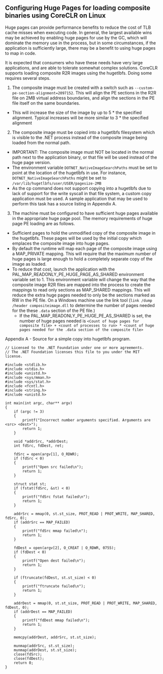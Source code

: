 Configuring Huge Pages for loading composite binaries using CoreCLR on Linux
----

Huge pages can provide performance benefits to reduce the cost of TLB cache misses when
executing code. In general, the largest available wins may be achieved by enabling huge
pages for use by the GC, which will dominate the memory use in the process, but in some
circumstances, if the application is sufficiently large, there may be a benefit to using
huge pages to map in code.

It is expected that consumers who have these needs have very large applications, and are
able to tolerate somewhat complex solutions. CoreCLR supports loading composite R2R
images using the hugetlbfs. Doing some requires several steps.

1. The composite image must be created with a switch such as `--custom-pe-section-alignment=2097152`. This will align the PE sections in the R2R file on 2MB virtual address boundaries, and align the sections in the PE file itself on the same boundaries.
  - This will increase the size of the image by up to 5 * the specified alignment. Typical increases will be more similar to 3 * the specified alignment
2. The composite image must be copied into a hugetlbfs filesystem which is visible to the .NET process instead of the composite image being loaded from the normal path.
  - IMPORTANT: The composite image must NOT be located in the normal path next to the application binary, or that file will be used instead of the huge page version.
  - The environment variable `DOTNET_NativeImageSearchPaths` must be set to point at the location of the hugetlbfs in use. For instance, `DOTNET_NativeImageSearchPaths` might be set to `/var/lib/hugetlbfs/user/USER/pagesize-2MB`
  - As the cp command does not support copying into a hugetlbfs due to lack of support for the write syscall in that file system, a custom copy application must be used. A sample application that may be used to perform this task has a source listing in Appendix A.
3. The machine must be configured to have sufficient huge pages available in the appropriate huge page pool. The memory requirements of huge page PE loading are as follows.
  - Sufficient pages to hold the unmodified copy of the composite image in the hugetlbfs. These pages will be used by the initial copy which emplaces the composite image into huge pages.
  - By default the runtime will map each page of the composite image using a MAP_PRIVATE mapping. This will require that the maximum number of huge pages is large enough to hold a completely separate copy of the image as loaded.
  - To reduce that cost, launch the application with the PAL_MAP_READONLY_PE_HUGE_PAGE_AS_SHARED environment variable set to 1. This environment variable will change the way that the composite image R2R files are mapped into the process to create the mappings to read only sections as MAP_SHARED mappings. This will reduce the extra huge pages needed to only be the sections marked as RW in the PE file. On a Windows machine use the link tool (`link /dump /header compositeimage.dll` to determine the number of pages needed for the these `.data` section of the PE file.)
    - If the PAL_MAP_READONLY_PE_HUGE_PE_AS_SHARED is set, the number of huge pages needed is `<Count of huge pages for composite file> + <count of processes to run> * <count of huge pages needed for the .data section of the composite file>`

Appendix A - Source for a simple copy into hugetlbfs program.

```
// Licensed to the .NET Foundation under one or more agreements.
// The .NET Foundation licenses this file to you under the MIT license.

#include <stdlib.h>
#include <stdio.h>
#include <unistd.h>
#include <sys/mman.h>
#include <sys/stat.h>
#include <fcntl.h>
#include <string.h>
#include <unistd.h>

int main(int argc, char** argv)
{
    if (argc != 3)
    {
        printf("Incorrect number arguments specified. Arguments are <src> <dest>");
        return 1;
    }

    void *addrSrc, *addrDest;
    int fdSrc, fdDest, ret;

    fdSrc = open(argv[1], O_RDWR);
    if (fdSrc < 0)
    {
        printf("Open src failed\n");
        return 1;
    }

    struct stat st;
    if (fstat(fdSrc, &st) < 0)
    {
        printf("fdSrc fstat failed\n");
        return 1;
    }

    addrSrc = mmap(0, st.st_size, PROT_READ | PROT_WRITE, MAP_SHARED, fdSrc, 0);
    if (addrSrc == MAP_FAILED)
    {
        printf("fdSrc mmap failed\n");
        return 1;
    }

    fdDest = open(argv[2], O_CREAT | O_RDWR, 0755);
    if (fdDest < 0)
    {
        printf("Open dest failed\n");
        return 1;
    }

    if (ftruncate(fdDest, st.st_size) < 0)
    {
        printf("ftruncate failed\n");
        return 1;
    }

    addrDest = mmap(0, st.st_size, PROT_READ | PROT_WRITE, MAP_SHARED, fdDest, 0);
    if (addrDest == MAP_FAILED)
    {
        printf("fdDest mmap failed\n");
        return 1;
    }

    memcpy(addrDest, addrSrc, st.st_size);

    munmap(addrSrc, st.st_size);
    munmap(addrDest, st.st_size);
    close(fdSrc);
    close(fdDest);
    return 0;
}
```
